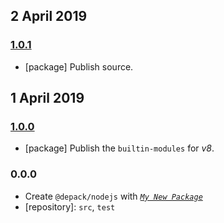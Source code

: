 ## 2 April 2019

### [1.0.1](https://github.com/dpck/nodejs/compare/v1.0.0...v1.0.1)

- [package] Publish source.

## 1 April 2019

### [1.0.0](https://github.com/dpck/nodejs/compare/v0.0.0-pre...v1.0.0)

- [package] Publish the `builtin-modules` for _v8_.

### 0.0.0

- Create `@depack/nodejs` with _[`My New Package`](https://mnpjs.org)_
- [repository]: `src`, `test`